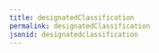 ```yaml
---
title: designatedClassification
permalink: designatedClassification
jsonid: designatedclassification
---
```

